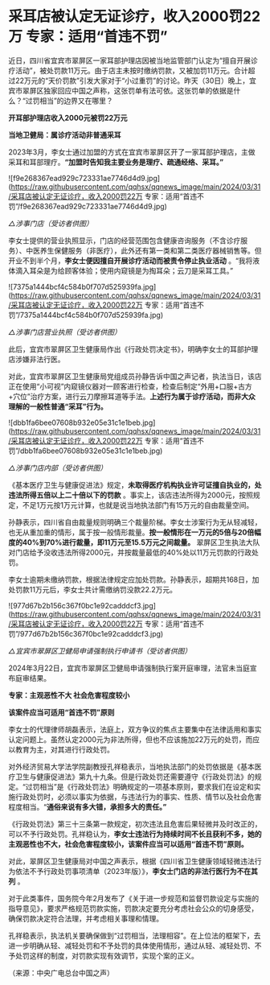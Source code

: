 # 采耳店被认定无证诊疗，收入2000罚22万 专家：适用“首违不罚”

近日，四川省宜宾市翠屏区一家耳部护理店因被当地监管部门认定为“擅自开展诊疗活动”，被处罚款11万元。由于店主未按时缴纳罚款，又被加罚11万元。合计超过22万元的“天价罚款”引发大家对于“小过重罚”的讨论。昨天（30日）晚上，宜宾市翠屏区独家回应中国之声称，这张罚单有法可依。这张罚单的依据是什么？“过罚相当”的边界又在哪里？

**开耳部护理店收入2000元被罚22万元**

**当地卫健局：属诊疗活动非普通采耳**

2023年3月，李女士通过加盟的方式在宜宾市翠屏区开了一家耳部护理店，主做采耳和耳部理疗。**“加盟时告知我主要业务是理疗、疏通经络、采耳。”**

![f9e268367ead929c723331ae7746d4d9.jpg](https://raw.githubusercontent.com/qqhsx/qqnews_image/main/2024/03/31/采耳店被认定无证诊疗，收入2000罚22万 专家：适用“首违不罚”/f9e268367ead929c723331ae7746d4d9.jpg)

_△涉事门店（受访者供图）_

李女士提供的营业执照显示，门店的经营范围包含健康咨询服务（不含诊疗服务）、中医养生保健服务（非医疗），此外还有第一类和第二类医疗器械销售等。但开业不到半个月，**李女士便因擅自开展诊疗活动而被责令停止执业活动**
。“我将液体滴入耳朵是为给顾客体验；使用内窥镜是为掏耳朵；云刀是采耳工具。”

![7375a1444bcf4c584b0f707d525939fa.jpg](https://raw.githubusercontent.com/qqhsx/qqnews_image/main/2024/03/31/采耳店被认定无证诊疗，收入2000罚22万 专家：适用“首违不罚”/7375a1444bcf4c584b0f707d525939fa.jpg)

_△涉事门店营业执照（受访者供图）_

此后，宜宾市翠屏区卫生健康局作出《行政处罚决定书》，明确李女士的耳部护理店涉嫌非法行医。

对此，宜宾市翠屏区卫生健康局党组成员孙静告诉中国之声记者，执法当日，该店正在使用“小可视”内窥镜仪器对一顾客进行检查，检查后制定“外用+口服+古方+穴位”治疗方案，进行云刀摩擦耳道等手法。**上述行为属于诊疗活动，而非大众理解的一般性普通“采耳”行为。**

![dbb1fa6bee07608b932e05e31c1e1beb.jpg](https://raw.githubusercontent.com/qqhsx/qqnews_image/main/2024/03/31/采耳店被认定无证诊疗，收入2000罚22万 专家：适用“首违不罚”/dbb1fa6bee07608b932e05e31c1e1beb.jpg)

 _△涉事门店内部（受访者供图）_

《基本医疗卫生与健康促进法》规定，**未取得医疗机构执业许可证擅自执业的，处违法所得五倍以上二十倍以下的罚款**
。事实上，该店违法所得为2000元，按照规定，不足1万元按1万元计算，也就是说当地执法部门有15万元的自由裁量空间。

孙静表示，四川省自由裁量规则明确三个裁量阶梯。李女士涉案行为无从轻减轻，也无从重加重的情形，属于按一般情形裁量。**按一般情形在一万元的5倍与20倍幅度的40%到70%进行裁量，即11万元至15.5万元之间裁量。**
翠屏区卫生执法大队对门店给予没收违法所得2000元，并按裁量最低的40%处以11万元罚款的行政处罚。

李女士逾期未缴纳罚款，根据法律规定应加处罚款。孙静表示，超期共168日，加处罚款11万元后，李女士共计需缴纳罚没款22.2万元。

![977d67b2b156c367f0bc1e92cadddcf3.jpg](https://raw.githubusercontent.com/qqhsx/qqnews_image/main/2024/03/31/采耳店被认定无证诊疗，收入2000罚22万 专家：适用“首违不罚”/977d67b2b156c367f0bc1e92cadddcf3.jpg)

 _△宜宾市翠屏区卫健局申请强制执行申请书（受访者供图）_

2024年3月22日，宜宾市翠屏区卫健局申请强制执行案开庭审理，法官未当庭宣布庭审结果。

**专家：主观恶性不大 社会危害程度较小**

**该案件应当可适用“首违不罚”原则**

李女士的代理律师胡磊表示，法庭上，双方争议的焦点主要集中在法律适用和事实认定问题上。虽然认定2000元为非法所得，但也不应该施加22万元的处罚，而应以教育为主，对其进行行政处罚。

对外经济贸易大学法学院副教授孔祥稳表示，当地执法部门的处罚依据是《基本医疗卫生与健康促进法》第九十九条。但是行政处罚还需要遵守《行政处罚法》的规定。“过罚相当”是《行政处罚法》明确规定的一项基本原则，要求我们在设定和实施行政处罚时，必须以事实为依据，与违法行为的事实、性质、情节以及社会危害程度相当。“**通俗来说有多大错，承担多大的责任。”**

《行政处罚法》第三十三条第一款规定，初次违法且危害后果轻微并及时改正的，可以不予行政处罚。孔祥稳认为，**李女士违法行为持续时间不长且获利不多，她的主观恶性也不大，社会危害程度较小，该案件应当可以适用“首违不罚”原则。**

对此，翠屏区卫生健康局对中国之声表示，根据《四川省卫生健康领域轻微违法行为依法不予行政处罚事项清单（2023年版）》，**李女士门店的非法行医行为不在其列**
。

对于此类事件，国务院今年2月发布了《关于进一步规范和监督罚款设定与实施的指导意见》，要求严格规范罚款实施，罚款决定要充分考虑社会公众的切身感受，确保罚款决定符合法理，并考虑相关事理和情理。

孔祥稳表示，执法机关要确保做到“过罚相当，法理相容”。在上位法的框架下，去进一步明确从轻、减轻处罚和不予处罚的具体使用情形，通过从轻、减轻处罚、不予处罚这样的制度，对罚款实现有效调节，实现个案的正义。

（来源：中央广电总台中国之声）

